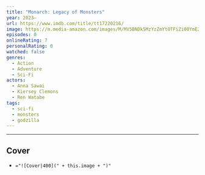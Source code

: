 ```yaml
---
title: "Monarch: Legacy of Monsters"
year: 2023–
url: https://www.imdb.com/title/tt17220216/
image: https://m.media-amazon.com/images/M/MV5BNDk5MzYzZmYtOTFiZi00YmE2LWFjOGUtNjMyODgxNjZiYzRjXkEyXkFqcGdeQXVyMTEyMjM2NDc2._V1_SX300.jpg
episodes: 0
onlineRating: 7
personalRating: 0
watched: false
genres:
  - Action
  - Adventure
  - Sci-Fi
actors:
  - Anna Sawai
  - Kiersey Clemons
  - Ren Watabe
tags:
  - sci-fi
  - monsters
  - godzilla
---
```


---


## Cover
- `="![Cover|400](" + this.image + ")"`
